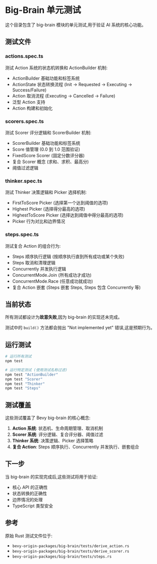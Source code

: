 # Big-Brain 单元测试

这个目录包含了 big-brain 模块的单元测试,用于验证 AI 系统的核心功能。

## 测试文件

### actions.spec.ts
测试 Action 系统的状态机转换和 ActionBuilder 机制:
- ActionBuilder 基础功能和标签系统
- ActionState 状态转换流程 (Init → Requested → Executing → Success/Failure)
- Action 取消流程 (Executing → Cancelled → Failure)
- 泛型 Action 支持
- Action 构建和初始化

### scorers.spec.ts
测试 Scorer 评分逻辑和 ScorerBuilder 机制:
- ScorerBuilder 基础功能和标签系统
- Score 值管理 (0.0 到 1.0 范围验证)
- FixedScore Scorer (固定分数评分器)
- 复合 Scorer 概念 (求和、求积、最高分)
- 阈值过滤逻辑

### thinker.spec.ts
测试 Thinker 决策逻辑和 Picker 选择机制:
- FirstToScore Picker (选择第一个达到阈值的选项)
- Highest Picker (选择得分最高的选项)
- HighestToScore Picker (选择达到阈值中得分最高的选项)
- Picker 行为对比和边界情况

### steps.spec.ts
测试复合 Action 的组合行为:
- Steps 顺序执行逻辑 (按顺序执行直到所有成功或某个失败)
- Steps 取消和清理逻辑
- Concurrently 并发执行逻辑
- ConcurrentMode.Join (所有成功才成功)
- ConcurrentMode.Race (任意成功就成功)
- 复合 Action 嵌套 (Steps 嵌套 Steps, Steps 包含 Concurrently 等)

## 当前状态

所有测试都设计为**故意失败**,因为 big-brain 的实现还未完成。

测试中的 `build()` 方法都会抛出 "Not implemented yet" 错误,这是预期行为。

## 运行测试

```bash
# 运行所有测试
npm test

# 运行特定测试 (使用测试名称过滤)
npm test "ActionBuilder"
npm test "Scorer"
npm test "Thinker"
npm test "Steps"
```

## 测试覆盖

这些测试覆盖了 Bevy big-brain 的核心概念:

1. **Action 系统**: 状态机、生命周期管理、取消机制
2. **Scorer 系统**: 评分逻辑、复合评分器、阈值过滤
3. **Thinker 系统**: 决策逻辑、Picker 选择策略
4. **复合 Action**: Steps 顺序执行、Concurrently 并发执行、嵌套组合

## 下一步

当 big-brain 的实现完成后,这些测试将用于验证:
- 核心 API 的正确性
- 状态转换的正确性
- 边界情况的处理
- TypeScript 类型安全

## 参考

原始 Rust 测试文件位于:
- `bevy-origin-packages/big-brain/tests/derive_action.rs`
- `bevy-origin-packages/big-brain/tests/derive_scorer.rs`
- `bevy-origin-packages/big-brain/tests/steps.rs`
